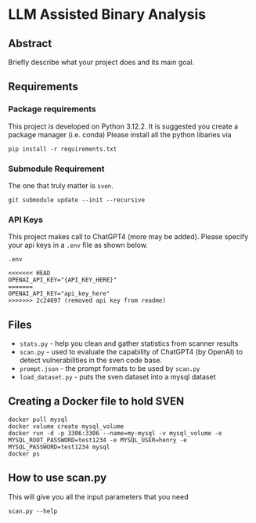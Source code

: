 # LLM Assisted Binary Analysis


## Abstract
Briefly describe what your project does and its main goal.

## Requirements

### Package requirements
This project is developed on Python 3.12.2. 
It is suggested you create a package manager (i.e. conda)
Please install all the python libaries via
```
pip install -r requirements.txt
```

### Submodule Requirement
The one that truly matter is `sven`.
```
git submodule update --init --recursive 
```

### API Keys
This project makes call to ChatGPT4 (more may be added). Please specify your api keys in a `.env` file as shown below.

`.env`
```
<<<<<<< HEAD
OPENAI_API_KEY="{API_KEY_HERE}"
=======
OPENAI_API_KEY="api_key_here"
>>>>>>> 2c24697 (removed api key from readme)
```

## Files
- `stats.py` - help you clean and gather statistics from scanner results
- `scan.py` - used to evaluate the capability of ChatGPT4 (by OpenAI) to detect vulnerabilities in the sven code base.
- `prompt.json` - the prompt formats to be used by `scan.py`
- `load_dataset.py` - puts the sven dataset into a mysql dataset

## Creating a Docker file to hold SVEN
```
docker pull mysql
docker volume create mysql_volume
docker run -d -p 3306:3306 --name=my-mysql -v mysql_volume -e MYSQL_ROOT_PASSWORD=test1234 -e MYSQL_USER=henry -e MYSQL_PASSWORD=test1234 mysql
docker ps
```


## How to use scan.py

This will give you all the input parameters that you need
```
scan.py --help
```



